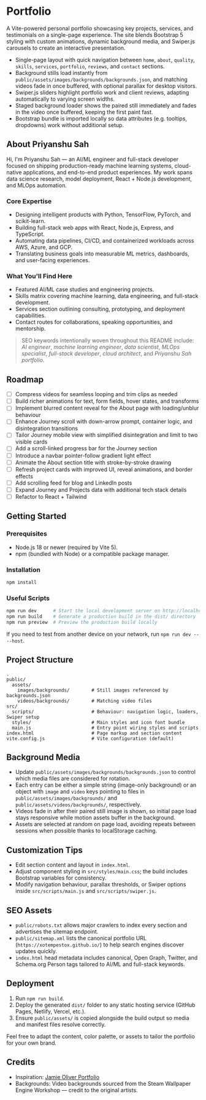 # Portfolio

A Vite-powered personal portfolio showcasing key projects, services, and testimonials on a single-page experience. The site blends Bootstrap 5 styling with custom animations, dynamic background media, and Swiper.js carousels to create an interactive presentation.

- Single-page layout with quick navigation between `home`, `about`, `quality`, `skills`, `services`, `portfolio`, `reviews`, and `contact` sections.
- Background stills load instantly from `public/assets/images/backgrounds/backgrounds.json`, and matching videos fade in once buffered, with optional parallax for desktop visitors.
- Swiper.js sliders highlight portfolio work and client reviews, adapting automatically to varying screen widths.
- Staged background loader shows the paired still immediately and fades in the video once buffered, keeping the first paint fast.
- Bootstrap bundle is imported locally so data attributes (e.g. tooltips, dropdowns) work without additional setup.

## About Priyanshu Sah

Hi, I'm Priyanshu Sah — an AI/ML engineer and full-stack developer focused on shipping production-ready machine learning systems, cloud-native applications, and end-to-end product experiences. My work spans data science research, model deployment, React + Node.js development, and MLOps automation.

### Core Expertise

- Designing intelligent products with Python, TensorFlow, PyTorch, and scikit-learn.
- Building full-stack web apps with React, Node.js, Express, and TypeScript.
- Automating data pipelines, CI/CD, and containerized workloads across AWS, Azure, and GCP.
- Translating business goals into measurable ML metrics, dashboards, and user-facing experiences.

### What You'll Find Here

- Featured AI/ML case studies and engineering projects.
- Skills matrix covering machine learning, data engineering, and full-stack development.
- Services section outlining consulting, prototyping, and deployment capabilities.
- Contact routes for collaborations, speaking opportunities, and mentorship.

> SEO keywords intentionally woven throughout this README include: *AI engineer*, *machine learning engineer*, *data scientist*, *MLOps specialist*, *full-stack developer*, *cloud architect*, and *Priyanshu Sah portfolio*.

## Roadmap

- [ ] Compress videos for seamless looping and trim clips as needed
- [ ] Build richer animations for text, form fields, hover states, and transforms
- [ ] Implement blurred content reveal for the About page with loading/unblur behaviour
- [ ] Enhance Journey scroll with down-arrow prompt, container logic, and disintegration transitions
- [ ] Tailor Journey mobile view with simplified disintegration and limit to two visible cards
- [ ] Add a scroll-linked progress bar for the Journey section
- [ ] Introduce a navbar pointer-follow gradient light effect
- [ ] Animate the About section title with stroke-by-stroke drawing
- [ ] Refresh project cards with improved UI, reveal animations, and border effects
- [ ] Add scrolling feed for blog and LinkedIn posts
- [ ] Expand Journey and Projects data with additional tech stack details
- [ ] Refactor to React + Tailwind

## Getting Started

### Prerequisites

- Node.js 18 or newer (required by Vite 5).
- npm (bundled with Node) or a compatible package manager.

### Installation

```bash
npm install
```

### Useful Scripts

```bash
npm run dev      # Start the local development server on http://localhost:5173
npm run build    # Generate a production build in the dist/ directory
npm run preview  # Preview the production build locally
```

If you need to test from another device on your network, run `npm run dev -- --host`.

## Project Structure

```
.
public/
  assets/
    images/backgrounds/        # Still images referenced by backgrounds.json
    videos/backgrounds/        # Matching video files
src/
  scripts/                     # Behaviour: navigation logic, loaders, Swiper setup
  styles/                      # Main styles and icon font bundle
  main.js                      # Entry point wiring styles and scripts
index.html                     # Page markup and section content
vite.config.js                 # Vite configuration (default)
```

## Background Media

- Update `public/assets/images/backgrounds/backgrounds.json` to control which media files are considered for rotation.
- Each entry can be either a simple string (image-only background) or an object with `image` and `video` keys pointing to files in `public/assets/images/backgrounds/` and `public/assets/videos/backgrounds/`, respectively.
- Videos fade in after their paired still image is shown, so initial page load stays responsive while motion assets buffer in the background.
- Assets are selected at random on page load, avoiding repeats between sessions when possible thanks to localStorage caching.

## Customization Tips

- Edit section content and layout in `index.html`.
- Adjust component styling in `src/styles/main.css`; the build includes Bootstrap variables for consistency.
- Modify navigation behaviour, parallax thresholds, or Swiper options inside `src/scripts/main.js` and `src/scripts/swiper.js`.

## SEO Assets

- `public/robots.txt` allows major crawlers to index every section and advertises the sitemap endpoint.
- `public/sitemap.xml` lists the canonical portfolio URL (`https://xotempestox.github.io/`) to help search engines discover updates quickly.
- `index.html` head metadata includes canonical, Open Graph, Twitter, and Schema.org Person tags tailored to AI/ML and full-stack keywords.

## Deployment

1. Run `npm run build`.
2. Deploy the generated `dist/` folder to any static hosting service (GitHub Pages, Netlify, Vercel, etc.).
3. Ensure `public/assets/` is copied alongside the build output so media and manifest files resolve correctly.

Feel free to adapt the content, color palette, or assets to tailor the portfolio for your own brand.

## Credits

- Inspiration: [Jamie Oliver Portfolio](https://james-oliver-portfolio.netlify.app/)
- Backgrounds: Video backgrounds sourced from the Steam Wallpaper Engine Workshop — credit to the original artists.
